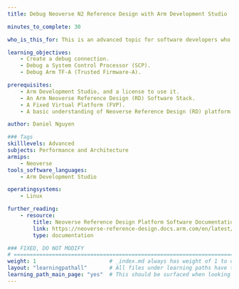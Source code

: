 ```yaml
---
title: Debug Neoverse N2 Reference Design with Arm Development Studio

minutes_to_complete: 30

who_is_this_for: This is an advanced topic for software developers who are interested in debugging the Arm Neoverse N2 Reference Firmware Stack.

learning_objectives: 
    - Create a debug connection.
    - Debug a System Control Processor (SCP).
    - Debug Arm TF-A (Trusted Firmware-A).

prerequisites:
    - Arm Development Studio, and a license to use it.
    - An Arm Neoverse Reference Design (RD) Software Stack.
    - A Fixed Virtual Platform (FVP).
    - A basic understanding of Neoverse Reference Design (RD) platform boot.

author: Daniel Nguyen

### Tags
skilllevels: Advanced
subjects: Performance and Architecture
armips:
    - Neoverse
tools_software_languages:
    - Arm Development Studio

operatingsystems:
    - Linux

further_reading:
    - resource:
        title: Neoverse Reference Design Platform Software Documentation
        link: https://neoverse-reference-design.docs.arm.com/en/latest/index.html
        type: documentation

### FIXED, DO NOT MODIFY
# ================================================================================
weight: 1                       # _index.md always has weight of 1 to order correctly
layout: "learningpathall"       # All files under learning paths have this same wrapper
learning_path_main_page: "yes"  # This should be surfaced when looking for related content. Only set for _index.md of learning path content.
---
```

